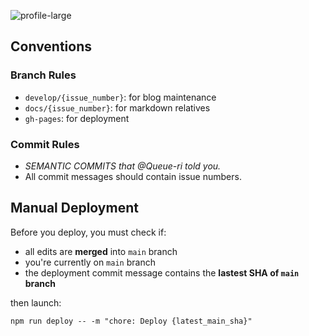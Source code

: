 ![profile-large](https://github.com/teamcors/teamcors.github.io/assets/77003554/81d07ac3-06b6-4eee-9d41-6e25aec672c7)

## Conventions
### Branch Rules
- `develop/{issue_number}`: for blog maintenance
- `docs/{issue_number}`: for markdown relatives
- `gh-pages`: for deployment

### Commit Rules
- _SEMANTIC COMMITS that @Queue-ri told you._
- All commit messages should contain issue numbers.


## Manual Deployment
Before you deploy, you must check if:
- all edits are **merged** into `main` branch
- you're currently on `main` branch
- the deployment commit message contains the **lastest SHA of `main` branch**

then launch:
```
npm run deploy -- -m "chore: Deploy {latest_main_sha}"
```
